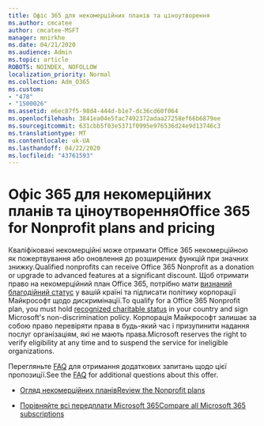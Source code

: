 ```yaml
---
title: Офіс 365 для некомерційних планів та ціноутворення
ms.author: cmcatee
author: cmcatee-MSFT
manager: mnirkhe
ms.date: 04/21/2020
ms.audience: Admin
ms.topic: article
ROBOTS: NOINDEX, NOFOLLOW
localization_priority: Normal
ms.collection: Adm_O365
ms.custom:
- "478"
- "1500026"
ms.assetid: e6ec87f5-98d4-444d-b1e7-dc36cd60f064
ms.openlocfilehash: 3841ea04e5fac7492372adaa27258ef66b6879ee
ms.sourcegitcommit: 631cbb5f03e5371f0995e976536d24e9d13746c3
ms.translationtype: MT
ms.contentlocale: uk-UA
ms.lasthandoff: 04/22/2020
ms.locfileid: "43761593"
---
```

# <a name="office-365-for-nonprofit-plans-and-pricing"></a><span data-ttu-id="6c816-102">Офіс 365 для некомерційних планів та ціноутворення</span><span class="sxs-lookup"><span data-stu-id="6c816-102">Office 365 for Nonprofit plans and pricing</span></span>

<span data-ttu-id="6c816-103">Кваліфіковані некомерційні може отримати Office 365 некомерційною як пожертвування або оновлення до розширених функцій при значних знижку.</span><span class="sxs-lookup"><span data-stu-id="6c816-103">Qualified nonprofits can receive Office 365 Nonprofit as a donation or upgrade to advanced features at a significant discount.</span></span> <span data-ttu-id="6c816-104">Щоб отримати право на некомерційний план Office 365, потрібно мати [визнаний благодійний статус](https://go.microsoft.com/fwlink/p/?LinkID=330253) у вашій країні та підписати політику корпорації Майкрософт щодо дискримінації.</span><span class="sxs-lookup"><span data-stu-id="6c816-104">To qualify for a Office 365 Nonprofit plan, you must hold [recognized charitable status](https://go.microsoft.com/fwlink/p/?LinkID=330253) in your country and sign Microsoft's non-discrimination policy.</span></span> <span data-ttu-id="6c816-105">Корпорація Майкрософт залишає за собою право перевіряти права в будь-який час і призупинити надання послуг організаціям, які не мають права.</span><span class="sxs-lookup"><span data-stu-id="6c816-105">Microsoft reserves the right to verify eligibility at any time and to suspend the service for ineligible organizations.</span></span>
  
<span data-ttu-id="6c816-106">Перегляньте [FAQ](https://products.office.com/nonprofit/office-365-nonprofit) для отримання додаткових запитань щодо цієї пропозиції.</span><span class="sxs-lookup"><span data-stu-id="6c816-106">See the [FAQ](https://products.office.com/nonprofit/office-365-nonprofit) for additional questions about this offer.</span></span>
  
- [<span data-ttu-id="6c816-107">Огляд некомерційних планів</span><span class="sxs-lookup"><span data-stu-id="6c816-107">Review the Nonprofit plans</span></span>](https://products.office.com/nonprofit/office-365-nonprofit-plans-and-pricing?tab=1)

- [<span data-ttu-id="6c816-108">Порівняйте всі передплати Microsoft 365</span><span class="sxs-lookup"><span data-stu-id="6c816-108">Compare all Microsoft 365 subscriptions</span></span>](https://products.office.com/business/compare-more-office-365-for-business-plans)